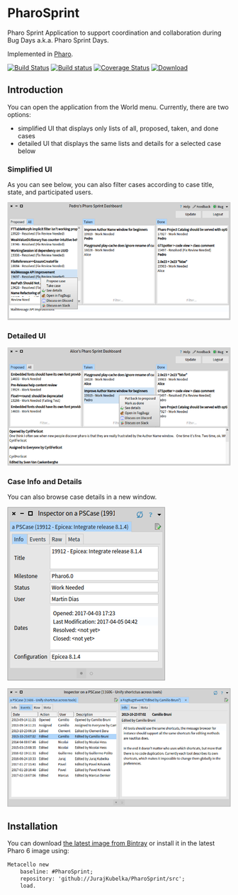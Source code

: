# PharoSprint

Pharo Sprint Application to support coordination and collaboration during Bug Days a.k.a. Pharo Sprint Days.

Implemented in [Pharo](http://pharo.org). 

[![Build Status](https://travis-ci.org/JurajKubelka/PharoSprint.svg?branch=master)](https://travis-ci.org/JurajKubelka/PharoSprint)
[![Build status](https://ci.appveyor.com/api/projects/status/8h36ia1y8a9j8kv1/branch/master?svg=true)](https://ci.appveyor.com/project/JurajKubelka/pharosprint/branch/master)
[![Coverage Status](https://coveralls.io/repos/github/JurajKubelka/PharoSprint/badge.svg?branch=master)](https://coveralls.io/github/JurajKubelka/PharoSprint?branch=master)
[![Download](https://api.bintray.com/packages/jurajkubelka/PharoSprint/build/images/download.svg)](https://bintray.com/jurajkubelka/PharoSprint/build/_latestVersion)

## Introduction

You can open the application from the World menu. Currently, there are two options:
- simplified UI that displays only lists of all, proposed, taken, and done cases
- detailed UI that displays the same lists and details for a selected case below

### Simplified UI

As you can see below, you can also filter cases according to case title, state, and participated users.

![Main application window](assets/img/main-window.png)

### Detailed UI

![Detailed application window](assets/img/detailed-window.png)

### Case Info and Details

You can also browse case details in a new window. 

![Main application window](assets/img/case-info.png)

![Main application window](assets/img/case-events.png)

## Installation

You can download [the latest image from Bintray](https://bintray.com/jurajkubelka/PharoSprint/build/_latestVersion#files) or install it in the latest Pharo 6 image using:

```
Metacello new
    baseline: #PharoSprint;
    repository: 'github://JurajKubelka/PharoSprint/src';
    load.
```
